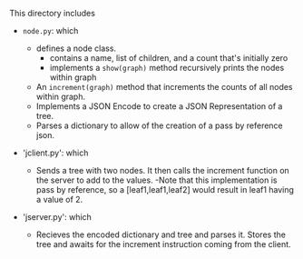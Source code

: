 This directory includes

* `node.py`: which
  * defines a node class.
    * contains a name, list of children, and a count that's initially zero
    * implements a `show(graph)` method recursively prints the nodes within graph  
  * An `increment(graph)` method that increments the counts of all nodes within graph.
  * Implements a JSON Encode to create a JSON Representation of a tree.
  * Parses a dictionary to allow of the creation of a pass by reference json.


* 'jclient.py': which
  * Sends a tree with two nodes. It then calls the increment function on the server to add to the values.
  -Note that this implementation is pass by reference, so a [leaf1,leaf1,leaf2] would result in leaf1 having a value of 2.

* 'jserver.py': which
  * Recieves the encoded dictionary and tree and parses it. Stores the tree and awaits for the increment instruction coming from
  the client.
